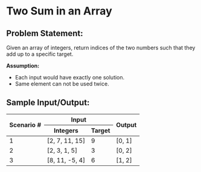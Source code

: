 # Two Sum in an Array

## Problem Statement: ##

Given an array of integers, return indices of the two numbers such that they add up to a specific target.

**Assumption:** 
* Each input would have exactly one solution.
* Same element can not be used twice.

## Sample Input/Output: ##

<table>
    <thead>
        <tr>
            <th rowspan="2">Scenario # </th>
            <th colspan="2">Input</th>
            <th rowspan="2">Output</th>
        </tr>
        <tr>
            <th>Integers</th>
            <th>Target</th>
        </tr>
    </thead>
    <tbody>
        <tr>
            <td>1</td>
            <td>[2, 7, 11, 15]</td>
            <td>9</td>
            <td>[0, 1]</td>
        </tr>
        <tr>
            <td>2</td>
            <td>[2, 3, 1, 5]</td>
            <td>3</td>
            <td>[0, 2]</td>
        </tr>
        <tr>
            <td>3</td>
            <td>[8, 11, -5, 4]</td>
            <td>6</td>
            <td>[1, 2]</td>
        </tr>
    </tbody>
</table>